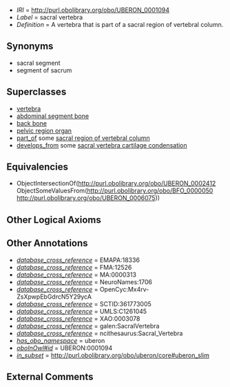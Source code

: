  * *IRI* = http://purl.obolibrary.org/obo/UBERON_0001094
 * *Label* = sacral vertebra
 * *Definition* = A vertebra that is part of a sacral region of vertebral column.

## Synonyms

 * sacral segment
 * segment of sacrum

## Superclasses

 * [vertebra](../../UBERON/12/UBERON_0002412.md)
 * [abdominal segment bone](../../UBERON/28/UBERON_0003828.md)
 * [back bone](../../UBERON/47/UBERON_0004247.md)
 * [pelvic region organ](../../UBERON/79/UBERON_0005179.md)
 * [part_of](../../BFO/50/BFO_0000050.md) some [sacral region of vertebral column](../../UBERON/75/UBERON_0006075.md)
 * [develops_from](../../RO/02/RO_0002202.md) some [sacral vertebra cartilage condensation](../../UBERON/45/UBERON_0010745.md)

## Equivalencies

 * ObjectIntersectionOf(<http://purl.obolibrary.org/obo/UBERON_0002412> ObjectSomeValuesFrom(<http://purl.obolibrary.org/obo/BFO_0000050> <http://purl.obolibrary.org/obo/UBERON_0006075>))

## Other Logical Axioms


## Other Annotations

 * *[database_cross_reference](../../ef/oboInOwl#hasDbXref.md)* = EMAPA:18336
 * *[database_cross_reference](../../ef/oboInOwl#hasDbXref.md)* = FMA:12526
 * *[database_cross_reference](../../ef/oboInOwl#hasDbXref.md)* = MA:0000313
 * *[database_cross_reference](../../ef/oboInOwl#hasDbXref.md)* = NeuroNames:1706
 * *[database_cross_reference](../../ef/oboInOwl#hasDbXref.md)* = OpenCyc:Mx4rv-ZsXpwpEbGdrcN5Y29ycA
 * *[database_cross_reference](../../ef/oboInOwl#hasDbXref.md)* = SCTID:361773005
 * *[database_cross_reference](../../ef/oboInOwl#hasDbXref.md)* = UMLS:C1261045
 * *[database_cross_reference](../../ef/oboInOwl#hasDbXref.md)* = XAO:0003078
 * *[database_cross_reference](../../ef/oboInOwl#hasDbXref.md)* = galen:SacralVertebra
 * *[database_cross_reference](../../ef/oboInOwl#hasDbXref.md)* = ncithesaurus:Sacral_Vertebra
 * *[has_obo_namespace](../../ce/oboInOwl#hasOBONamespace.md)* = uberon
 * *[oboInOwl#id](../../id/oboInOwl#id.md)* = UBERON:0001094
 * *[in_subset](../../et/oboInOwl#inSubset.md)* = http://purl.obolibrary.org/obo/uberon/core#uberon_slim

## External Comments

